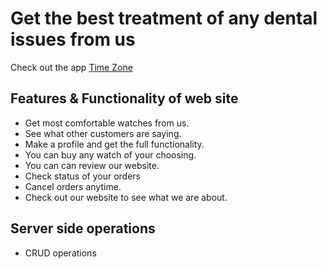 # Get the best treatment of any dental issues from us

Check out the app [Time Zone]()

## Features & Functionality of web site

- Get most comfortable watches from us.
- See what other customers are saying.
- Make a profile and get the full functionality.
- You can buy any watch of your choosing.
- You can can review our website.
- Check status of your orders
- Cancel orders anytime.
- Check out our website to see what we are about.

## Server side operations

- CRUD operations
